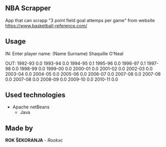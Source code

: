 ## NBA Scrapper

App that can scrapp "3 point field goal attemps per game" from website https://www.basketball-reference.com/

## Usage

IN:
Enter player name: (Name Surname)
Shaquille O'Neal

OUT:
1992-93 0.0
1993-94 0.0
1994-95 0.1
1995-96 0.0
1996-97 0.1
1997-98 0.0
1998-99 0.0
1999-00 0.0
2000-01 0.0
2001-02 0.0
2002-03 0.0
2003-04 0.0
2004-05 0.0
2005-06 0.0
2006-07 0.0
2007-08 0.0
2007-08 0.0
2007-08 0.0
2008-09 0.0
2009-10 0.0
2010-11 0.0

## Used technologies

* Apache netBeans
  * Java

## Made by
**ROK ŠEKORANJA** - *Rookxc*
